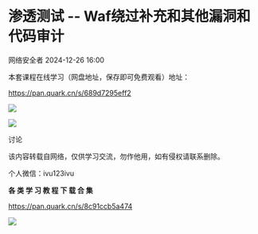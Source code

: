 #  渗透测试 -- Waf绕过补充和其他漏洞和代码审计   
 网络安全者   2024-12-26 16:00  
  
本套课程在线学习（网盘地址，保存即可免费观看）地址：  
  
https://pan.quark.cn/s/689d7295eff2  
  
![](https://mmbiz.qpic.cn/sz_mmbiz_png/0JJXjA8siccyKtTHUdqcZcg3yJYpl2UDHXkVpF0LlhH2d8V3N7yEzsvqT3hYSG4Q5JsjaInibGn9KXWzChGehY3Q/640?wx_fmt=png&from=appmsg "")  
  
![](https://mmbiz.qpic.cn/sz_mmbiz_png/0JJXjA8siccyKtTHUdqcZcg3yJYpl2UDH6USTMbiaR4jMXnw91IuMKOuq9m4uLpvsBO7tXwBJo7adHVe4eIvibibPg/640?wx_fmt=png&from=appmsg "")  
  
讨论  
  
该内容转载自网络，仅供学习交流，勿作他用，如有侵权请联系删除。  
  
  
  
  
个人微信：ivu123ivu  
  
  
**各 类 学 习 教 程 下 载 合 集**  
  
  
  
  
  
  
  
  
  
https://pan.quark.cn/s/8c91ccb5a474  
  
  
![](https://mmbiz.qpic.cn/sz_mmbiz_png/8H1dCzib3UibuuhdO7GMx4wqK5PQMWgr8pNaudBlYJUYXP6R6LcL0d3UYmPLoiajIXwaibhvlchGibgiaBGwMSwuq58g/640?wx_fmt=other&from=appmsg&tp=webp&wxfrom=5&wx_lazy=1&wx_co=1 "")  
  
  
